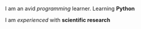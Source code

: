 I am an avid _programming_ learner. 
Learning **Python**

I am *experienced* with __scientific research__
